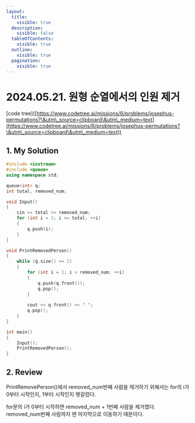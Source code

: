 ```yaml
---
layout:
  title:
    visible: true
  description:
    visible: false
  tableOfContents:
    visible: true
  outline:
    visible: true
  pagination:
    visible: true
---
```


# 2024.05.21. 원형 순열에서의 인원 제거

\[code tree]\([https://www.codetree.ai/missions/6/problems/josephus-permutations?\&utm\_source=clipboard\&utm\_medium=text](https://www.codetree.ai/missions/6/problems/josephus-permutations?\&utm\_source=clipboard\&utm\_medium=text))



## 1. My Solution

```cpp
#include <iostream>
#include <queue>
using namespace std;

queue<int> q;
int total, removed_num;

void Input()
{
	cin >> total >> removed_num;
	for (int i = 1; i <= total; ++i)
	{
		q.push(i);
	}
}

void PrintRemovedPerson()
{
	while (q.size() >= 1)
	{
		for (int i = 1; i < removed_num; ++i)
		{
			q.push(q.front());
			q.pop();
		}
		
		cout << q.front() << " ";
		q.pop();
	}
}

int main()
{
	Input();
	PrintRemovedPerson();
}
```

## 2. Review

PrintRemovePerson()에서 removed\_num번째 사람을 제거하기 위해서는 for의 i가 0부터 시작인지, 1부터 시작인지 헷갈렸다.

for문의 i가 0부터 시작하면 removed\_num + 1번째 사람을 제거했다.  removed\_num번째 사람까지 맨 마지막으로 이동하기 때문이다.



